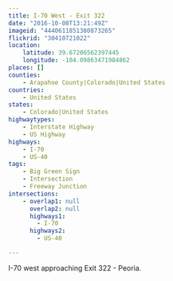 ```yaml
---
title: I-70 West - Exit 322
date: "2016-10-08T13:21:49Z"
imageid: "4440611851380873265"
flickrid: "30410721022"
location:
    latitude: 39.67206562397445
    longitude: -104.09863471984862
places: []
counties:
    - Arapahoe County|Colorado|United States
countries:
    - United States
states:
    - Colorado|United States
highwaytypes:
    - Interstate Highway
    - US Highway
highways:
    - I-70
    - US-40
tags:
    - Big Green Sign
    - Intersection
    - Freeway Junction
intersections:
    - overlap1: null
      overlap2: null
      highways1:
        - I-70
      highways2:
        - US-40

---
```

I-70 west approaching Exit 322 - Peoria.